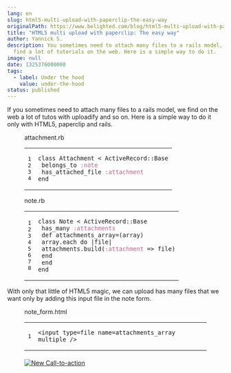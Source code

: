 ```yaml
---
lang: en
slug: html5-multi-upload-with-paperclip-the-easy-way
originalPath: https://www.belighted.com/blog/html5-multi-upload-with-paperclip-the-easy-way
title: "HTML5 multi upload with paperclip: The easy way"
author: Yannick S.
description: You sometimes need to attach many files to a rails model, you can
  find a lot of tutorials on the web. Here is a simple way to do it.
image: null
date: 1325376000000
tags:
  - label: Under the hood
    value: under-the-hood
status: published
---
```

If you sometimes need to attach many files to a rails model, we find on the web a lot of tutos with uploadify and so on. Here is a simple way to do it only with HTML5, paperclip and rails.

<figure class="code"><figcaption><span>attachment.rb</span></figcaption><div class="highlight"><table><tbody><tr><td class="gutter"><pre class="line-numbers"><span class="line-number">1</span>
<span class="line-number">2</span>
<span class="line-number">3</span>
<span class="line-number">4</span>
</pre></td><td class="code"><pre><code class="ruby"><span class="line"><span class="k"><span class="class"><span class="keyword">class</span></span></span><span class="class"> <span class="nc"><span class="title">Attachment</span></span> <span class="o"><span class="inheritance">&lt;</span></span><span class="inheritance"> <span class="no"><span class="parent">ActiveRecord</span></span><span class="parent"><span class="o">::</span><span class="no">Base</span></span><span class="no"></span></span><span class="no"></span></span><span class="no"></span>
</span><span class="line"> <span class="n">belongs_to</span> <span class="ss"><span class="symbol">:note</span></span>
</span><span class="line"> <span class="n">has_attached_file</span> <span class="ss"><span class="symbol">:attachment</span></span>
</span><span class="line"><span class="k"><span class="keyword">end</span></span>
</span></code></pre></td></tr></tbody></table></div></figure>

<figure class="code"><figcaption><span>note.rb</span></figcaption><div class="highlight"><table><tbody><tr><td class="gutter"><pre class="line-numbers"><span class="line-number">1</span>
<span class="line-number">2</span>
<span class="line-number">3</span>
<span class="line-number">4</span>
<span class="line-number">5</span>
<span class="line-number">6</span>
<span class="line-number">7</span>
<span class="line-number">8</span>
</pre></td><td class="code"><pre><code class="ruby"><span class="line"><span class="k"><span class="class"><span class="keyword">class</span></span></span><span class="class"> <span class="nc"><span class="title">Note</span></span> <span class="o"><span class="inheritance">&lt;</span></span><span class="inheritance"> <span class="no"><span class="parent">ActiveRecord</span></span><span class="parent"><span class="o">::</span><span class="no">Base</span></span><span class="no"></span></span><span class="no"></span></span><span class="no"></span>
</span><span class="line"> <span class="n">has_many</span> <span class="ss"><span class="symbol">:attachments</span></span>
</span><span class="line"> <span class="k"><span class="function"><span class="keyword">def</span></span></span><span class="function"> <span class="nf"><span class="title">attachments_array</span></span><span class="title"><span class="o">=</span></span><span class="o"></span><span class="p"><span class="params">(</span></span><span class="params"><span class="n">array</span><span class="p">)</span></span><span class="p"></span></span><span class="p"></span>
</span><span class="line"> <span class="n">array</span><span class="o">.</span><span class="n">each</span> <span class="k"><span class="keyword">do</span></span> <span class="o">|</span><span class="n">file</span><span class="o">|</span>
</span><span class="line"> <span class="n">attachments</span><span class="o">.</span><span class="n">build</span><span class="p">(</span><span class="ss"><span class="symbol">:attachment</span></span> <span class="o">=&gt;</span> <span class="n">file</span><span class="p">)</span>
</span><span class="line"> <span class="k"><span class="keyword">end</span></span>
</span><span class="line"> <span class="k"><span class="keyword">end</span></span>
</span><span class="line"><span class="k"><span class="keyword">end</span></span>
</span></code></pre></td></tr></tbody></table></div></figure>

With only that little of HTML5 magic, we can upload has many files that we want only by adding this input file in the note form.

<figure class="code"><figcaption><span>note_form.html</span></figcaption><div class="highlight"><table><tbody><tr><td class="gutter"><pre class="line-numbers"><span class="line-number">1</span>
</pre></td><td class="code"><pre><code class="html undefined"><span class="line"><span class="nt">&lt;input</span> <span class="na">type=</span><span class="s">file</span> <span class="na">name=</span><span class="s">attachments_array</span> <span class="na">multiple</span> <span class="nt">/&gt;</span></span></code></pre></td></tr></tbody></table><p><span class="hs-cta-wrapper" id="hs-cta-wrapper-fb3606cc-cc1b-47d0-ae85-2c9f69837fe2"><span class="hs-cta-node hs-cta-fb3606cc-cc1b-47d0-ae85-2c9f69837fe2" id="hs-cta-fb3606cc-cc1b-47d0-ae85-2c9f69837fe2"><a href="https://cta-redirect.hubspot.com/cta/redirect/1684659/fb3606cc-cc1b-47d0-ae85-2c9f69837fe2" target="_blank"><img class="hs-cta-img" id="hs-cta-img-fb3606cc-cc1b-47d0-ae85-2c9f69837fe2" style="border-width:0px;margin: 0 auto; display: block; margin-top: 20px; margin-bottom: 20px" src="https://no-cache.hubspot.com/cta/default/1684659/fb3606cc-cc1b-47d0-ae85-2c9f69837fe2.png" alt="New Call-to-action" align="middle"></a></span></span></p></div></figure>